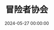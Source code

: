 ---
title: 冒险者协会
date: 2024-05-27 00:00:00
type: faction
layout: faction
color: FFD700
tags:
  - 探索
  - 任务
  - 情报
description: 一个跨地区的自由组织，为冒险者提供任务委托、情报交换和庇护服务。协会在各大城市都设有分部，是冒险者们交流经验、寻找机会的重要场所。
members:
  - name: 老会长
    title: 总会长
    link: /character/guild-master
  - name: 各地分会负责人
    title: 分会长
  - name: 精英冒险者
    title: 冒险者
trait:
  - 完善的任务发布系统
  - 提供冒险者保障
  - 维护广泛的情报网络
--- 